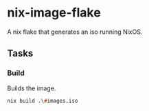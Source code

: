 # nix-image-flake

A nix flake that generates an iso running NixOS.

## Tasks

### Build

Builds the image.

```bash
nix build .\#images.iso
```
